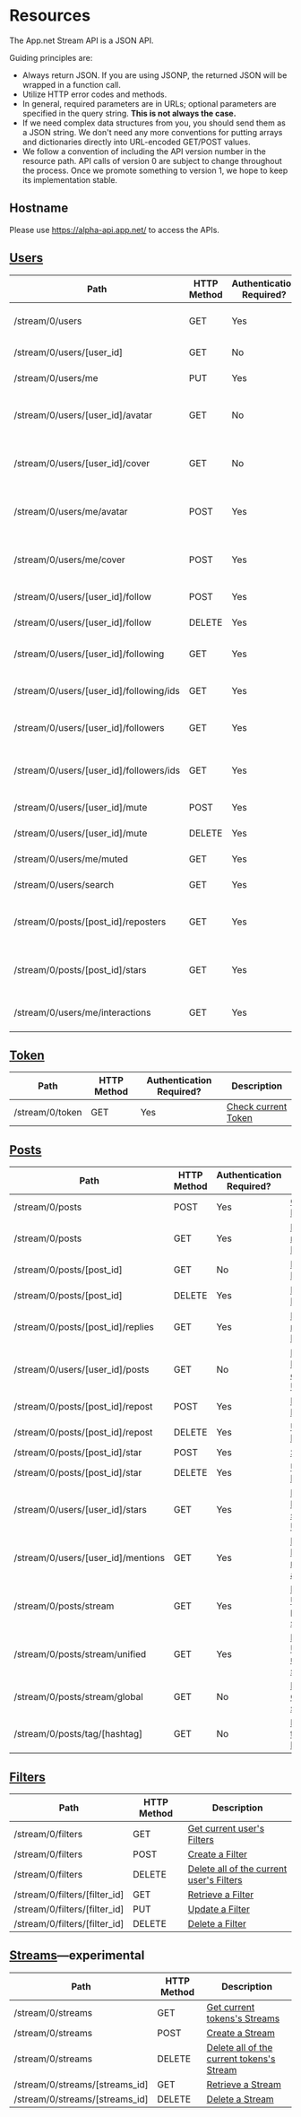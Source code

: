 # Resources
The App.net Stream API is a JSON API.

Guiding principles are:

* Always return JSON. If you are using JSONP, the returned JSON will be wrapped in a function call.
* Utilize HTTP error codes and methods.
* In general, required parameters are in URLs; optional parameters are specified in the query string. **This is not always the case.**
* If we need complex data structures from you, you should send them as a JSON string. We don't need any more conventions for putting arrays and dictionaries directly into URL-encoded GET/POST values.
* We follow a convention of including the API version number in the resource path. API calls of version 0 are subject to change throughout the process. Once we promote something to version 1, we hope to keep its implementation stable.

## Hostname
Please use https://alpha-api.app.net/ to access the APIs.

## [Users](/appdotnet/api-spec/blob/master/resources/users.md)
<table>
    <thead>
        <tr>
            <th>Path</th>
            <th>HTTP Method</th>
            <th>Authentication Required?</th>
            <th>Description</th>
        </tr>
    </thead>
    <tbody>
        <tr>
            <td>/stream/0/users</td>
            <td>GET</td>
            <td>Yes</td>
            <td><a href="/appdotnet/api-spec/blob/master/resources/users.md#retrieve-multiple-users">Retrieve multiple Users</a></td>
        </tr>
        <tr>
            <td>/stream/0/users/[user_id]</td>
            <td>GET</td>
            <td>No</td>
            <td><a href="/appdotnet/api-spec/blob/master/resources/users.md#retrieve-a-user">Retrieve a User</a></td>
        </tr>
        <tr>
            <td>/stream/0/users/me</td>
            <td>PUT</td>
            <td>Yes</td>
            <td><a href="/appdotnet/api-spec/blob/master/resources/users.md#update-a-user">Update a User</a></td>
        </tr>
        <tr>
            <td>/stream/0/users/[user_id]/avatar</td>
            <td>GET</td>
            <td>No</td>
            <td><a href="/appdotnet/api-spec/blob/master/resources/users.md#retrieve-a-users-avatar-image">Retrieve a User's avatar image</a></td>
        </tr>
        <tr>
            <td>/stream/0/users/[user_id]/cover</td>
            <td>GET</td>
            <td>No</td>
            <td><a href="/appdotnet/api-spec/blob/master/resources/users.md#retrieve-a-users-cover-image">Retrieve a User's cover image</a></td>
        </tr>
        <tr>
            <td>/stream/0/users/me/avatar</td>
            <td>POST</td>
            <td>Yes</td>
            <td><a href="/appdotnet/api-spec/blob/master/resources/users.md#update-a-users-avatar-image">Update a User's avatar image</a></td>
        </tr>
        <tr>
            <td>/stream/0/users/me/cover</td>
            <td>POST</td>
            <td>Yes</td>
            <td><a href="/appdotnet/api-spec/blob/master/resources/users.md#update-a-users-cover-image">Update a User's cover image</a></td>
        </tr>
        <tr>
            <td>/stream/0/users/[user_id]/follow</td>
            <td>POST</td>
            <td>Yes</td>
            <td><a href="/appdotnet/api-spec/blob/master/resources/users.md#follow-a-user">Follow a User</a></td>
        </tr>
        <tr>
            <td>/stream/0/users/[user_id]/follow</td>
            <td>DELETE</td>
            <td>Yes</td>
            <td><a href="/appdotnet/api-spec/blob/master/resources/users.md#unfollow-a-user">Unfollow a User</a></td>
        </tr>
        <tr>
            <td>/stream/0/users/[user_id]/following</td>
            <td>GET</td>
            <td>Yes</td>
            <td><a href="/appdotnet/api-spec/blob/master/resources/users.md#list-users-a-user-is-following">List users a User is following</a></td>
        </tr>
        <tr>
            <td>/stream/0/users/[user_id]/following/ids</td>
            <td>GET</td>
            <td>Yes</td>
            <td><a href="/appdotnet/api-spec/blob/master/resources/users.md#list-user-ids-a-user-is-following">List user ids a User is following</a></td>
        </tr>
        <tr>
            <td>/stream/0/users/[user_id]/followers</td>
            <td>GET</td>
            <td>Yes</td>
            <td><a href="/appdotnet/api-spec/blob/master/resources/users.md#list-users-following-a-user">List users following a User</a></td>
        </tr>
        <tr>
            <td>/stream/0/users/[user_id]/followers/ids</td>
            <td>GET</td>
            <td>Yes</td>
            <td><a href="/appdotnet/api-spec/blob/master/resources/users.md#list-user-ids-following-a-user">List user ids following a User</a></td>
        </tr>
        <tr>
            <td>/stream/0/users/[user_id]/mute</td>
            <td>POST</td>
            <td>Yes</td>
            <td><a href="/appdotnet/api-spec/blob/master/resources/users.md#mute-a-user">Mute a User</a></td>
        </tr>
        <tr>
            <td>/stream/0/users/[user_id]/mute</td>
            <td>DELETE</td>
            <td>Yes</td>
            <td><a href="/appdotnet/api-spec/blob/master/resources/users.md#unmute-a-user">Unmute a User</a></td>
        </tr>
        <tr>
            <td>/stream/0/users/me/muted</td>
            <td>GET</td>
            <td>Yes</td>
            <td><a href="/appdotnet/api-spec/blob/master/resources/users.md#list-muted-users">List muted Users</a></td>
        </tr>
        <tr>
            <td>/stream/0/users/search</td>
            <td>GET</td>
            <td>Yes</td>
            <td><a href="/appdotnet/api-spec/blob/master/resources/users.md#search-for-users">Search for Users</a></td>
        </tr>
        <tr>
            <td>/stream/0/posts/[post_id]/reposters</td>
            <td>GET</td>
            <td>Yes</td>
            <td><a href="/appdotnet/api-spec/blob/master/resources/users.md#list-users-who-have-reposted-a-post">List Users who have reposted a Post</a></td>
        </tr>
        <tr>
            <td>/stream/0/posts/[post_id]/stars</td>
            <td>GET</td>
            <td>Yes</td>
            <td><a href="/appdotnet/api-spec/blob/master/resources/users.md#list-users-who-have-starred-a-post">List Users who have starred a Post</a></td>
        </tr>
        <tr>
            <td>/stream/0/users/me/interactions</td>
            <td>GET</td>
            <td>Yes</td>
            <td><a href="/appdotnet/api-spec/blob/master/resources/users.md#list-user-interactions-with-me">List User interactions with me</a></td>
        </tr>
    </tbody>
</table>

## [Token](/appdotnet/api-spec/blob/master/resources/token.md)
<table>
    <thead>
        <tr>
            <th>Path</th>
            <th>HTTP Method</th>
            <th>Authentication Required?</th>
            <th>Description</th>
        </tr>
    </thead>
    <tbody>
        <tr>
            <td>/stream/0/token</td>
            <td>GET</td>
            <td>Yes</td>
            <td><a href="/appdotnet/api-spec/blob/master/resources/token.md#retrieve-current-token">Check current Token</a></td>
        </tr>
    </tbody>
</table>


## [Posts](/appdotnet/api-spec/blob/master/resources/posts.md)
<table>
    <thead>
        <tr>
            <th>Path</th>
            <th>HTTP Method</th>
            <th>Authentication Required?</th>
            <th>Description</th>
        </tr>
    </thead>
    <tbody>
        <tr>
            <td>/stream/0/posts</td>
            <td>POST</td>
            <td>Yes</td>
            <td><a href="/appdotnet/api-spec/blob/master/resources/posts.md#create-a-post">Create a Post</a></td>
        </tr>
        <tr>
            <td>/stream/0/posts</td>
            <td>GET</td>
            <td>Yes</td>
            <td><a href="/appdotnet/api-spec/blob/master/resources/posts.md#retrieve-multiple-posts">Retrieve multiple Posts</a></td>
        </tr>
        <tr>
            <td>/stream/0/posts/[post_id]</td>
            <td>GET</td>
            <td>No</td>
            <td><a href="/appdotnet/api-spec/blob/master/resources/posts.md#retrieve-a-post">Retrieve a Post</a></td>
        </tr>
        <tr>
            <td>/stream/0/posts/[post_id]</td>
            <td>DELETE</td>
            <td>Yes</td>
            <td><a href="/appdotnet/api-spec/blob/master/resources/posts.md#delete-a-post">Delete a Post</a></td>
        </tr>
        <tr>
            <td>/stream/0/posts/[post_id]/replies</td>
            <td>GET</td>
            <td>Yes</td>
            <td><a href="/appdotnet/api-spec/blob/master/resources/posts.md#retrieve-the-replies-to-a-post">Retrieve the replies to a Post</a></td>
        </tr>
        <tr>
            <td>/stream/0/users/[user_id]/posts</td>
            <td>GET</td>
            <td>No</td>
            <td><a href="/appdotnet/api-spec/blob/master/resources/posts.md#retrieve-posts-created-by-a-user">Retrieve Posts created by a User</a></td>
        </tr>
        <tr>
            <td>/stream/0/posts/[post_id]/repost</td>
            <td>POST</td>
            <td>Yes</td>
            <td><a href="/appdotnet/api-spec/blob/master/resources/posts.md#repost-a-post">Repost a Post</a></td>
        </tr>
        <tr>
            <td>/stream/0/posts/[post_id]/repost</td>
            <td>DELETE</td>
            <td>Yes</td>
            <td><a href="/appdotnet/api-spec/blob/master/resources/posts.md#unrepost-a-post">Unrepost a Post</a></td>
        </tr>
        <tr>
            <td>/stream/0/posts/[post_id]/star</td>
            <td>POST</td>
            <td>Yes</td>
            <td><a href="/appdotnet/api-spec/blob/master/resources/posts.md#star-a-post">Star a Post</a></td>
        </tr>
        <tr>
            <td>/stream/0/posts/[post_id]/star</td>
            <td>DELETE</td>
            <td>Yes</td>
            <td><a href="/appdotnet/api-spec/blob/master/resources/posts.md#unstar-a-post">Unstar a Post</a></td>
        </tr>
        <tr>
            <td>/stream/0/users/[user_id]/stars</td>
            <td>GET</td>
            <td>Yes</td>
            <td><a href="/appdotnet/api-spec/blob/master/resources/posts.md#retrieve-posts-starred-by-a-user">Retrieve Posts starred by a User</a></td>
        </tr>
        <tr>
            <td>/stream/0/users/[user_id]/mentions</td>
            <td>GET</td>
            <td>Yes</td>
            <td><a href="/appdotnet/api-spec/blob/master/resources/posts.md#retrieve-posts-mentioning-a-user">Retrieve Posts mentioning a User</a></td>
        </tr>
        <tr>
            <td>/stream/0/posts/stream</td>
            <td>GET</td>
            <td>Yes</td>
            <td><a href="/appdotnet/api-spec/blob/master/resources/posts.md#retrieve-a-users-personalized-stream">Retrieve a User's personalized stream</a></td>
        </tr>
        <tr>
            <td>/stream/0/posts/stream/unified</td>
            <td>GET</td>
            <td>Yes</td>
            <td><a href="/appdotnet/api-spec/blob/master/resources/posts.md#retrieve-a-users-unified-stream">Retrieve a User's unified stream</a></td>
        </tr>
        <tr>
            <td>/stream/0/posts/stream/global</td>
            <td>GET</td>
            <td>No</td>
            <td><a href="/appdotnet/api-spec/blob/master/resources/posts.md#retrieve-the-global-stream">Retrieve the Global stream</a></td>
        </tr>
        <tr>
            <td>/stream/0/posts/tag/[hashtag]</td>
            <td>GET</td>
            <td>No</td>
            <td><a href="/appdotnet/api-spec/blob/master/resources/posts.md#retrieve-tagged-posts">Retrieve tagged Posts</a></td>
        </tr>
    </tbody>
</table>

## [Filters](/appdotnet/api-spec/blob/master/resources/filters.md)

<table>
    <thead>
        <tr>
            <th>Path</th>
            <th>HTTP Method</th>
            <th>Description</th>
        </tr>
    </thead>
    <tbody>
        <tr>
            <td>/stream/0/filters</td>
            <td>GET</td>
            <td><a href="/appdotnet/api-spec/blob/master/resources/filters.md#get-current-users-filters">Get current user's Filters</a></td>
        </tr>
        <tr>
            <td>/stream/0/filters</td>
            <td>POST</td>
            <td><a href="/appdotnet/api-spec/blob/master/resources/filters.md#create-a-filter">Create a Filter</a></td>
        </tr>
        <tr>
            <td>/stream/0/filters</td>
            <td>DELETE</td>
            <td><a href="/appdotnet/api-spec/blob/master/resources/filters.md#delete-all-of-the-current-users-filters">Delete all of the current user's Filters</a></td>
        </tr>
        <tr>
            <td>/stream/0/filters/[filter_id]</td>
            <td>GET</td>
            <td><a href="/appdotnet/api-spec/blob/master/resources/filters.md#retrieve-a-filter">Retrieve a Filter</a></td>
        </tr>
        <tr>
            <td>/stream/0/filters/[filter_id]</td>
            <td>PUT</td>
            <td><a href="/appdotnet/api-spec/blob/master/resources/filters.md#update-a-filter">Update a Filter</a></td>
        </tr>
        <tr>
            <td>/stream/0/filters/[filter_id]</td>
            <td>DELETE</td>
            <td><a href="/appdotnet/api-spec/blob/master/resources/filters.md#delete-a-filter">Delete a Filter</a></td>
        </tr>
    </tbody>
</table>

## [Streams](/appdotnet/api-spec/blob/master/resources/streams.md)&mdash;experimental
<table>
    <thead>
        <tr>
            <th>Path</th>
            <th>HTTP Method</th>
            <th>Description</th>
        </tr>
    </thead>
    <tbody>
        <tr>
            <td>/stream/0/streams</td>
            <td>GET</td>
            <td><a href="/appdotnet/api-spec/blob/master/resources/streams.md#get-current-tokens-streams">Get current tokens's Streams</a></td>
        </tr>
        <tr>
            <td>/stream/0/streams</td>
            <td>POST</td>
            <td><a href="/appdotnet/api-spec/blob/master/resources/streams.md#create-a-stream">Create a Stream</a></td>
        </tr>
        <tr>
            <td>/stream/0/streams</td>
            <td>DELETE</td>
            <td><a href="/appdotnet/api-spec/blob/master/resources/streams.md#delete-all-of-the-current-tokens-streams">Delete all of the current tokens's Stream</a></td>
        </tr>
        <tr>
            <td>/stream/0/streams/[streams_id]</td>
            <td>GET</td>
            <td><a href="/appdotnet/api-spec/blob/master/resources/streams.md#retrieve-a-stream">Retrieve a Stream</a></td>
        </tr>
        <tr>
            <td>/stream/0/streams/[streams_id]</td>
            <td>DELETE</td>
            <td><a href="/appdotnet/api-spec/blob/master/resources/streams.md#delete-a-stream">Delete a Stream</a></td>
        </tr>
    </tbody>
</table>
